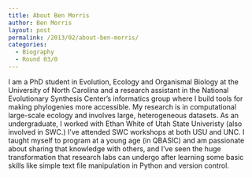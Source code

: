 ```yaml
---
title: About Ben Morris
author: Ben Morris
layout: post
permalink: /2013/02/about-ben-morris/
categories:
  - Biography
  - Round 03/0
---
```

I am a PhD student in Evolution, Ecology and Organismal Biology at the University of North Carolina and a research assistant in the National Evolutionary Synthesis Center&#8217;s informatics group where I build tools for making phylogenies more accessible. My research is in computational large-scale ecology and involves large, heterogeneous datasets. As an undergraduate, I worked with Ethan White of Utah State Univeristy (also involved in SWC.) I&#8217;ve attended SWC workshops at both USU and UNC. I taught myself to program at a young age (in QBASIC) and am passionate about sharing that knowledge with others, and I&#8217;ve seen the huge transformation that research labs can undergo after learning some basic skills like simple text file manipulation in Python and version control.
